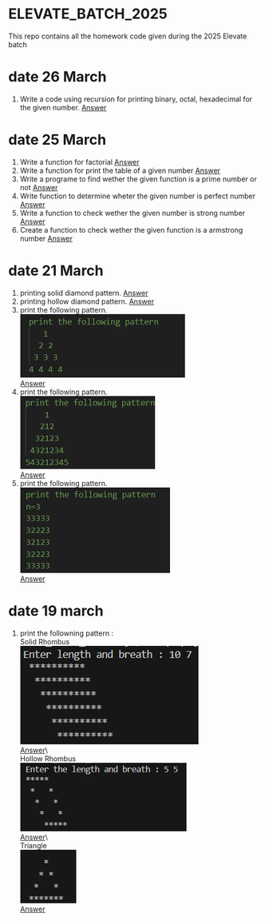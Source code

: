 # ELEVATE_BATCH_2025
This repo contains all the homework code given during the 2025 Elevate batch
# date 26 March
1. Write a code using recursion for printing binary, octal, hexadecimal for the given number.
[Answer](https://github.com/RajRipuBhanjanSharma-1477/ELEVATE_BATCH_2025/blob/main/C%20Code%20HW/26_1hw.c)
# date 25 March
1. Write a function for factorial
[Answer](https://github.com/RajRipuBhanjanSharma-1477/ELEVATE_BATCH_2025/blob/main/C%20Code%20HW/25_1hw.c)
2. Write a function for print the table of a given number
[Answer](https://github.com/RajRipuBhanjanSharma-1477/ELEVATE_BATCH_2025/blob/main/C%20Code%20HW/25_2hw.c)
3. Write a programe to find wether the given function is a prime number or not
[Answer](https://github.com/RajRipuBhanjanSharma-1477/ELEVATE_BATCH_2025/blob/main/C%20Code%20HW/25_3hw.c)
4. Write function to determine wheter the given number is perfect number
[Answer](https://github.com/RajRipuBhanjanSharma-1477/ELEVATE_BATCH_2025/blob/main/C%20Code%20HW/25_4hw.c)
5. Write a function to check wether the given number is strong number
[Answer](https://github.com/RajRipuBhanjanSharma-1477/ELEVATE_BATCH_2025/blob/main/C%20Code%20HW/25_5hw.c)
6. Create a function  to check wether the given function is a armstrong number
[Answer](https://github.com/RajRipuBhanjanSharma-1477/ELEVATE_BATCH_2025/blob/main/C%20Code%20HW/25_6hw.c)
# date 21 March
1. printing solid diamond pattern.
[Answer](https://github.com/RajRipuBhanjanSharma-1477/ELEVATE_BATCH_2025/blob/main/C%20Code%20HW/21_3_2025Q1.c)
2. printing hollow diamond pattern.
[Answer](https://github.com/RajRipuBhanjanSharma-1477/ELEVATE_BATCH_2025/blob/main/C%20Code%20HW/21_3_2025Q2.c)
3. print the following pattern.\
![img](/res/1.png)\
[Answer](https://github.com/RajRipuBhanjanSharma-1477/ELEVATE_BATCH_2025/blob/main/C%20Code%20HW/21_3_2025Q3.c)
4. print the following pattern.\
![img](/res/2.png)\
[Answer](https://github.com/RajRipuBhanjanSharma-1477/ELEVATE_BATCH_2025/blob/main/C%20Code%20HW/21_3_2025Q4.c)
5. print the following pattern.\
![img](./res/3.png)\
[Answer](https://github.com/RajRipuBhanjanSharma-1477/ELEVATE_BATCH_2025/blob/main/C%20Code%20HW/21_3_2025Q5.c)
# date 19 march
1. print the followning pattern :\
Solid Rhombus\
![img](./res/Rombus.png)\
[Answer](https://github.com/RajRipuBhanjanSharma-1477/ELEVATE_BATCH_2025/blob/main/C%20Code%20HW/Backwar_Solid_rombus.c)\ 
\
Hollow Rhombus\
![img](./res/5.png)\
[Answer](https://github.com/RajRipuBhanjanSharma-1477/ELEVATE_BATCH_2025/blob/main/C%20Code%20HW/backward_hollow_rombus.c)\ 
\
Triangle\
![img](./res/7.png)\
[Answer](https://github.com/RajRipuBhanjanSharma-1477/ELEVATE_BATCH_2025/blob/main/C%20Code%20HW/hollow_triangle.c)
